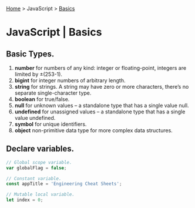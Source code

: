 [Home](../index.md) > JavaScript > [Basics](./js_basics.md)

# JavaScript | Basics

## Basic Types.

1. **number** for numbers of any kind: integer or floating-point, integers are limited by ±(253-1).
1. **bigint** for integer numbers of arbitrary length.
1. **string** for strings. A string may have zero or more characters, there’s no separate single-character type.
1. **boolean** for true/false.
1. **null** for unknown values – a standalone type that has a single value null.
1. **undefined** for unassigned values – a standalone type that has a single value undefined.
1. **symbol** for unique identifiers.
1. **object** non-primitive data type for more complex data structures.

## Declare variables.

```JavaScript
// Global scope variable.
var globalFlag = false;

// Constant variable.
const appTitle = 'Engineering Cheat Sheets';

// Mutable local variable.
let index = 0;
```

